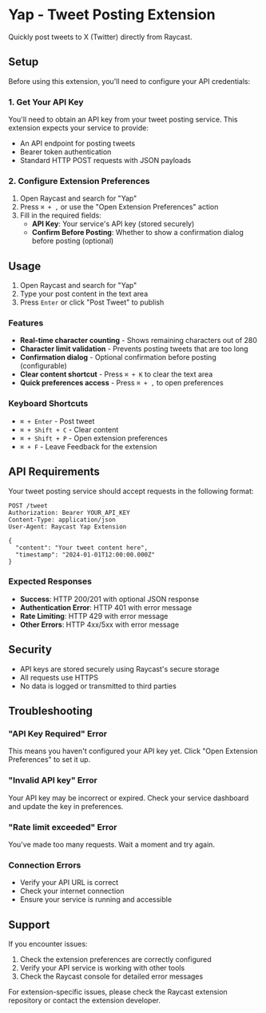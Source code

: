 # Yap - Tweet Posting Extension

Quickly post tweets to X (Twitter) directly from Raycast.

## Setup

Before using this extension, you'll need to configure your API credentials:

### 1. Get Your API Key

You'll need to obtain an API key from your tweet posting service. This extension expects your service to provide:

- An API endpoint for posting tweets
- Bearer token authentication
- Standard HTTP POST requests with JSON payloads

### 2. Configure Extension Preferences

1. Open Raycast and search for "Yap"
2. Press `⌘ + ,` or use the "Open Extension Preferences" action
3. Fill in the required fields:
   - **API Key**: Your service's API key (stored securely)
   - **Confirm Before Posting**: Whether to show a confirmation dialog before posting (optional)

## Usage

1. Open Raycast and search for "Yap"
2. Type your post content in the text area
3. Press `Enter` or click "Post Tweet" to publish

### Features

- **Real-time character counting** - Shows remaining characters out of 280
- **Character limit validation** - Prevents posting tweets that are too long
- **Confirmation dialog** - Optional confirmation before posting (configurable)
- **Clear content shortcut** - Press `⌘ + K` to clear the text area
- **Quick preferences access** - Press `⌘ + ,` to open preferences

### Keyboard Shortcuts

- `⌘ + Enter` - Post tweet
- `⌘ + Shift + C` - Clear content
- `⌘ + Shift + P` - Open extension preferences
- `⌘ + F` - Leave Feedback for the extension

## API Requirements

Your tweet posting service should accept requests in the following format:

```http
POST /tweet
Authorization: Bearer YOUR_API_KEY
Content-Type: application/json
User-Agent: Raycast Yap Extension

{
  "content": "Your tweet content here",
  "timestamp": "2024-01-01T12:00:00.000Z"
}
```

### Expected Responses

- **Success**: HTTP 200/201 with optional JSON response
- **Authentication Error**: HTTP 401 with error message
- **Rate Limiting**: HTTP 429 with error message
- **Other Errors**: HTTP 4xx/5xx with error message

## Security

- API keys are stored securely using Raycast's secure storage
- All requests use HTTPS
- No data is logged or transmitted to third parties

## Troubleshooting

### "API Key Required" Error

This means you haven't configured your API key yet. Click "Open Extension Preferences" to set it up.

### "Invalid API key" Error

Your API key may be incorrect or expired. Check your service dashboard and update the key in preferences.

### "Rate limit exceeded" Error

You've made too many requests. Wait a moment and try again.

### Connection Errors

- Verify your API URL is correct
- Check your internet connection
- Ensure your service is running and accessible

## Support

If you encounter issues:

1. Check the extension preferences are correctly configured
2. Verify your API service is working with other tools
3. Check the Raycast console for detailed error messages

For extension-specific issues, please check the Raycast extension repository or contact the extension developer.
